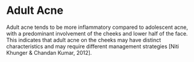 # Adult Acne
Adult acne tends to be more inflammatory compared to adolescent acne, with a predominant involvement of the cheeks and lower half of the face. This indicates that adult acne on the cheeks may have distinct characteristics and may require different management strategies [Niti Khunger & Chandan Kumar, 2012].
